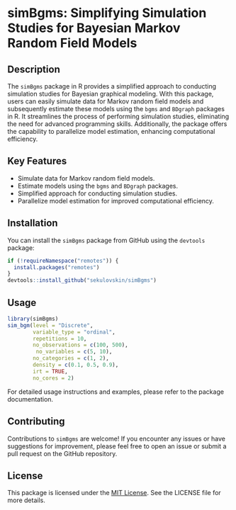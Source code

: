 # simBgms: Simplifying Simulation Studies for Bayesian Markov Random Field Models 

## Description

The `simBgms` package in R provides a simplified approach to conducting simulation studies for Bayesian graphical modeling. With this package, users can easily simulate data for Markov random field models and subsequently estimate these models using the `bgms` and `BDgraph` packages in R. It streamlines the process of performing simulation studies, eliminating the need for advanced programming skills. Additionally, the package offers the capability to parallelize model estimation, enhancing computational efficiency.

## Key Features

- Simulate data for Markov random field models.
- Estimate models using the `bgms` and `BDgraph` packages.
- Simplified approach for conducting simulation studies.
- Parallelize model estimation for improved computational efficiency.

## Installation

You can install the `simBgms` package from GitHub using the `devtools` package:

```R
if (!requireNamespace("remotes")) { 
  install.packages("remotes")   
}   
devtools::install_github("sekulovskin/simBgms")
```

## Usage

```R
library(simBgms)
sim_bgm(level = "Discrete",
        variable_type = "ordinal",
        repetitions = 10, 
        no_observations = c(100, 500), 
         no_variables = c(5, 10),
        no_categories = c(1, 2), 
        density = c(0.1, 0.5, 0.9), 
        irt = TRUE, 
        no_cores = 2)
```

For detailed usage instructions and examples, please refer to the package documentation.

## Contributing

Contributions to `simBgms` are welcome! If you encounter any issues or have suggestions for improvement, please feel free to open an issue or submit a pull request on the GitHub repository.

## License

This package is licensed under the [MIT License](https://opensource.org/licenses/MIT). See the LICENSE file for more details.
